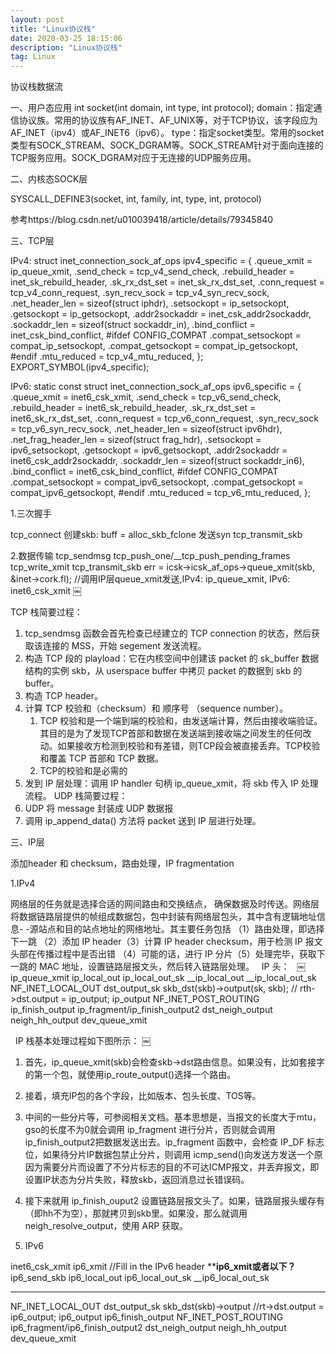 ```yaml
---
layout: post
title: "Linux协议栈"
date: 2020-03-25 18:15:06 
description: "Linux协议栈"
tag: Linux
---
```



协议栈数据流

一、用户态应用
int socket(int domain, int type, int protocol);
domain：指定通信协议族。常用的协议族有AF_INET、AF_UNIX等，对于TCP协议，该字段应为AF_INET（ipv4）或AF_INET6（ipv6）。
type：指定socket类型。常用的socket类型有SOCK_STREAM、SOCK_DGRAM等。SOCK_STREAM针对于面向连接的TCP服务应用。SOCK_DGRAM对应于无连接的UDP服务应用。


二、内核态SOCK层

SYSCALL_DEFINE3(socket, int, family, int, type, int, protocol)

参考https://blog.csdn.net/u010039418/article/details/79345840



三、TCP层

IPv4:
struct inet_connection_sock_af_ops ipv4_specific = {
	.queue_xmit	   = ip_queue_xmit,
	.send_check	   = tcp_v4_send_check,
	.rebuild_header	   = inet_sk_rebuild_header,
	.sk_rx_dst_set	   = inet_sk_rx_dst_set,
	.conn_request	   = tcp_v4_conn_request,
	.syn_recv_sock	   = tcp_v4_syn_recv_sock,
	.net_header_len	   = sizeof(struct iphdr),
	.setsockopt	   = ip_setsockopt,
	.getsockopt	   = ip_getsockopt,
	.addr2sockaddr	   = inet_csk_addr2sockaddr,
	.sockaddr_len	   = sizeof(struct sockaddr_in),
	.bind_conflict	   = inet_csk_bind_conflict,
#ifdef CONFIG_COMPAT
	.compat_setsockopt = compat_ip_setsockopt,
	.compat_getsockopt = compat_ip_getsockopt,
#endif
	.mtu_reduced	   = tcp_v4_mtu_reduced,
};
EXPORT_SYMBOL(ipv4_specific);

IPv6:
static const struct inet_connection_sock_af_ops ipv6_specific = {
	.queue_xmit	   = inet6_csk_xmit,
	.send_check	   = tcp_v6_send_check,
	.rebuild_header	   = inet6_sk_rebuild_header,
	.sk_rx_dst_set	   = inet6_sk_rx_dst_set,
	.conn_request	   = tcp_v6_conn_request,
	.syn_recv_sock	   = tcp_v6_syn_recv_sock,
	.net_header_len	   = sizeof(struct ipv6hdr),
	.net_frag_header_len = sizeof(struct frag_hdr),
	.setsockopt	   = ipv6_setsockopt,
	.getsockopt	   = ipv6_getsockopt,
	.addr2sockaddr	   = inet6_csk_addr2sockaddr,
	.sockaddr_len	   = sizeof(struct sockaddr_in6),
	.bind_conflict	   = inet6_csk_bind_conflict,
#ifdef CONFIG_COMPAT
	.compat_setsockopt = compat_ipv6_setsockopt,
	.compat_getsockopt = compat_ipv6_getsockopt,
#endif
	.mtu_reduced	   = tcp_v6_mtu_reduced,
};


1.三次握手

tcp_connect
    创建skb: buff = alloc_skb_fclone
    发送syn
tcp_transmit_skb


2.数据传输
tcp_sendmsg
tcp_push_one/__tcp_push_pending_frames
tcp_write_xmit
tcp_transmit_skb
err = icsk->icsk_af_ops->queue_xmit(skb, &inet->cork.fl); //调用IP层queue_xmit发送,IPv4: ip_queue_xmit, IPv6: inet6_csk_xmit
￼

TCP 栈简要过程：
1. tcp_sendmsg 函数会首先检查已经建立的 TCP connection 的状态，然后获取该连接的 MSS，开始 segement 发送流程。
2. 构造 TCP 段的 playload：它在内核空间中创建该 packet 的 sk_buffer 数据结构的实例 skb，从 userspace buffer 中拷贝 packet 的数据到 skb 的 buffer。
3. 构造 TCP header。
4. 计算 TCP 校验和（checksum）和 顺序号 （sequence number）。
    1. TCP 校验和是一个端到端的校验和，由发送端计算，然后由接收端验证。其目的是为了发现TCP首部和数据在发送端到接收端之间发生的任何改动。如果接收方检测到校验和有差错，则TCP段会被直接丢弃。TCP校验和覆盖 TCP 首部和 TCP 数据。
    2. TCP的校验和是必需的
5. 发到 IP 层处理：调用 IP handler 句柄 ip_queue_xmit，将 skb 传入 IP 处理流程。
UDP 栈简要过程：
1. UDP 将 message 封装成 UDP 数据报
2. 调用 ip_append_data() 方法将 packet 送到 IP 层进行处理。


三、IP层

添加header 和 checksum，路由处理，IP fragmentation

1.IPv4

网络层的任务就是选择合适的网间路由和交换结点， 确保数据及时传送。网络层将数据链路层提供的帧组成数据包，包中封装有网络层包头，其中含有逻辑地址信息- -源站点和目的站点地址的网络地址。其主要任务包括 （1）路由处理，即选择下一跳 （2）添加 IP header（3）计算 IP header checksum，用于检测 IP 报文头部在传播过程中是否出错 （4）可能的话，进行 IP 分片（5）处理完毕，获取下一跳的 MAC 地址，设置链路层报文头，然后转入链路层处理。
  IP 头：
 
￼
 
ip_queue_xmit
ip_local_out
ip_local_out_sk
__ip_local_out
__ip_local_out_sk
NF_INET_LOCAL_OUT
dst_output_sk
skb_dst(skb)->output(sk, skb); // rth->dst.output = ip_output;
ip_output
NF_INET_POST_ROUTING
ip_finish_output
ip_fragment/ip_finish_output2
dst_neigh_output
neigh_hh_output
dev_queue_xmit


  IP 栈基本处理过程如下图所示：
￼
1. 首先，ip_queue_xmit(skb)会检查skb->dst路由信息。如果没有，比如套接字的第一个包，就使用ip_route_output()选择一个路由。
2. 接着，填充IP包的各个字段，比如版本、包头长度、TOS等。
3. 中间的一些分片等，可参阅相关文档。基本思想是，当报文的长度大于mtu，gso的长度不为0就会调用 ip_fragment 进行分片，否则就会调用ip_finish_output2把数据发送出去。ip_fragment 函数中，会检查 IP_DF 标志位，如果待分片IP数据包禁止分片，则调用 icmp_send()向发送方发送一个原因为需要分片而设置了不分片标志的目的不可达ICMP报文，并丢弃报文，即设置IP状态为分片失败，释放skb，返回消息过长错误码。 
4. 接下来就用 ip_finish_ouput2 设置链路层报文头了。如果，链路层报头缓存有（即hh不为空），那就拷贝到skb里。如果没，那么就调用neigh_resolve_output，使用 ARP 获取。


2. IPv6

inet6_csk_xmit
ip6_xmit //Fill in the IPv6 header
********ip6_xmit或者以下？******
    ip6_send_skb
    ip6_local_out
    ip6_local_out_sk
    __ip6_local_out_sk 
***
NF_INET_LOCAL_OUT
dst_output_sk
skb_dst(skb)->output  //rt->dst.output = ip6_output;
ip6_output
ip6_finish_output
NF_INET_POST_ROUTING
ip6_fragment/ip6_finish_output2
dst_neigh_output
neigh_hh_output
dev_queue_xmit

